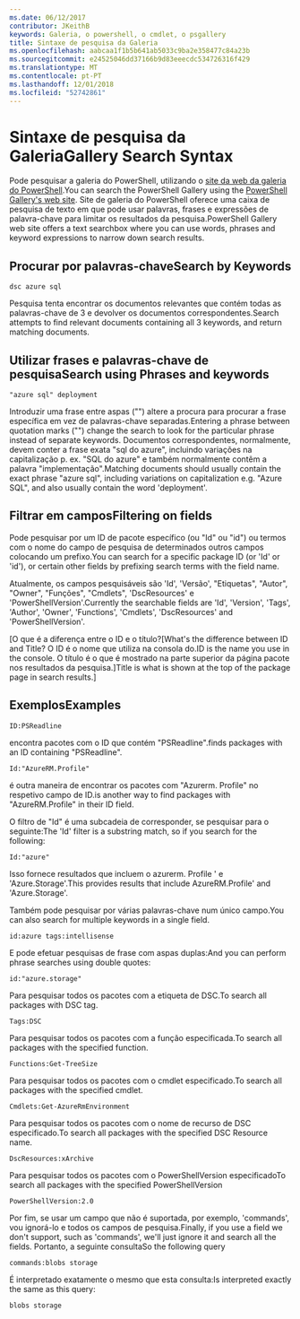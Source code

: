 ```yaml
---
ms.date: 06/12/2017
contributor: JKeithB
keywords: Galeria, o powershell, o cmdlet, o psgallery
title: Sintaxe de pesquisa da Galeria
ms.openlocfilehash: aabcaa1f1b5b641ab5033c9ba2e358477c84a23b
ms.sourcegitcommit: e24525046dd37166b9d83eeecdc534726316f429
ms.translationtype: MT
ms.contentlocale: pt-PT
ms.lasthandoff: 12/01/2018
ms.locfileid: "52742861"
---
```

# <a name="gallery-search-syntax"></a><span data-ttu-id="ba4fa-103">Sintaxe de pesquisa da Galeria</span><span class="sxs-lookup"><span data-stu-id="ba4fa-103">Gallery Search Syntax</span></span>

<span data-ttu-id="ba4fa-104">Pode pesquisar a galeria do PowerShell, utilizando o [site da web da galeria do PowerShell](https://www.powershellgallery.com/).</span><span class="sxs-lookup"><span data-stu-id="ba4fa-104">You can search the PowerShell Gallery using the [PowerShell Gallery's web site](https://www.powershellgallery.com/).</span></span>
<span data-ttu-id="ba4fa-105">Site de galeria do PowerShell oferece uma caixa de pesquisa de texto em que pode usar palavras, frases e expressões de palavra-chave para limitar os resultados da pesquisa.</span><span class="sxs-lookup"><span data-stu-id="ba4fa-105">PowerShell Gallery web site offers a text searchbox where you can use words, phrases and keyword expressions to narrow down search results.</span></span>

## <a name="search-by-keywords"></a><span data-ttu-id="ba4fa-106">Procurar por palavras-chave</span><span class="sxs-lookup"><span data-stu-id="ba4fa-106">Search by Keywords</span></span>

    dsc azure sql

<span data-ttu-id="ba4fa-107">Pesquisa tenta encontrar os documentos relevantes que contém todas as palavras-chave de 3 e devolver os documentos correspondentes.</span><span class="sxs-lookup"><span data-stu-id="ba4fa-107">Search attempts to find relevant documents containing all 3 keywords, and return matching documents.</span></span>

## <a name="search-using-phrases-and-keywords"></a><span data-ttu-id="ba4fa-108">Utilizar frases e palavras-chave de pesquisa</span><span class="sxs-lookup"><span data-stu-id="ba4fa-108">Search using Phrases and keywords</span></span>

    "azure sql" deployment

<span data-ttu-id="ba4fa-109">Introduzir uma frase entre aspas ("") altere a procura para procurar a frase específica em vez de palavras-chave separadas.</span><span class="sxs-lookup"><span data-stu-id="ba4fa-109">Entering a phrase between quotation marks ("") change the search to look for the particular phrase instead of separate keywords.</span></span>
<span data-ttu-id="ba4fa-110">Documentos correspondentes, normalmente, devem conter a frase exata "sql do azure", incluindo variações na capitalização p. ex. "SQL do azure" e também normalmente contêm a palavra "implementação".</span><span class="sxs-lookup"><span data-stu-id="ba4fa-110">Matching documents should usually contain the exact phrase "azure sql", including variations on capitalization e.g. "Azure SQL", and also usually contain the word 'deployment'.</span></span>

## <a name="filtering-on-fields"></a><span data-ttu-id="ba4fa-111">Filtrar em campos</span><span class="sxs-lookup"><span data-stu-id="ba4fa-111">Filtering on fields</span></span>

<span data-ttu-id="ba4fa-112">Pode pesquisar por um ID de pacote específico (ou "Id" ou "id") ou termos com o nome do campo de pesquisa de determinados outros campos colocando um prefixo.</span><span class="sxs-lookup"><span data-stu-id="ba4fa-112">You can search for a specific package ID (or 'Id' or 'id'), or certain other fields by prefixing search terms with the field name.</span></span>

<span data-ttu-id="ba4fa-113">Atualmente, os campos pesquisáveis são 'Id', 'Versão', "Etiquetas", "Autor", "Owner", "Funções", "Cmdlets", 'DscResources' e 'PowerShellVersion'.</span><span class="sxs-lookup"><span data-stu-id="ba4fa-113">Currently the searchable fields are 'Id', 'Version', 'Tags', 'Author', 'Owner', 'Functions', 'Cmdlets', 'DscResources' and 'PowerShellVersion'.</span></span>

<span data-ttu-id="ba4fa-114">[O que é a diferença entre o ID e o título?</span><span class="sxs-lookup"><span data-stu-id="ba4fa-114">[What's the difference between ID and Title?</span></span> <span data-ttu-id="ba4fa-115">O ID é o nome que utiliza na consola do.</span><span class="sxs-lookup"><span data-stu-id="ba4fa-115">ID is the name you use in the console.</span></span> <span data-ttu-id="ba4fa-116">O título é o que é mostrado na parte superior da página pacote nos resultados da pesquisa.]</span><span class="sxs-lookup"><span data-stu-id="ba4fa-116">Title is what is shown at the top of the package page in search results.]</span></span>

## <a name="examples"></a><span data-ttu-id="ba4fa-117">Exemplos</span><span class="sxs-lookup"><span data-stu-id="ba4fa-117">Examples</span></span>

    ID:PSReadline
    
<span data-ttu-id="ba4fa-118">encontra pacotes com o ID que contém "PSReadline".</span><span class="sxs-lookup"><span data-stu-id="ba4fa-118">finds packages with an ID containing "PSReadline".</span></span>

    Id:"AzureRM.Profile"

<span data-ttu-id="ba4fa-119">é outra maneira de encontrar os pacotes com "Azurerm. Profile" no respetivo campo de ID.</span><span class="sxs-lookup"><span data-stu-id="ba4fa-119">is another way to find packages with "AzureRM.Profile" in their ID field.</span></span>

<span data-ttu-id="ba4fa-120">O filtro de "Id" é uma subcadeia de corresponder, se pesquisar para o seguinte:</span><span class="sxs-lookup"><span data-stu-id="ba4fa-120">The 'Id' filter is a substring match, so if you search for the following:</span></span>

    Id:"azure"

<span data-ttu-id="ba4fa-121">Isso fornece resultados que incluem o azurerm. Profile ' e 'Azure.Storage'.</span><span class="sxs-lookup"><span data-stu-id="ba4fa-121">This provides results that include AzureRM.Profile' and 'Azure.Storage'.</span></span>

<span data-ttu-id="ba4fa-122">Também pode pesquisar por várias palavras-chave num único campo.</span><span class="sxs-lookup"><span data-stu-id="ba4fa-122">You can also search for multiple keywords in a single field.</span></span> 

    id:azure tags:intellisense

<span data-ttu-id="ba4fa-123">E pode efetuar pesquisas de frase com aspas duplas:</span><span class="sxs-lookup"><span data-stu-id="ba4fa-123">And you can perform phrase searches using double quotes:</span></span>

    id:"azure.storage"

<span data-ttu-id="ba4fa-124">Para pesquisar todos os pacotes com a etiqueta de DSC.</span><span class="sxs-lookup"><span data-stu-id="ba4fa-124">To search all packages with DSC tag.</span></span>

    Tags:DSC

<span data-ttu-id="ba4fa-125">Para pesquisar todos os pacotes com a função especificada.</span><span class="sxs-lookup"><span data-stu-id="ba4fa-125">To search all packages with the specified function.</span></span>

    Functions:Get-TreeSize

<span data-ttu-id="ba4fa-126">Para pesquisar todos os pacotes com o cmdlet especificado.</span><span class="sxs-lookup"><span data-stu-id="ba4fa-126">To search all packages with the specified cmdlet.</span></span>

    Cmdlets:Get-AzureRmEnvironment

<span data-ttu-id="ba4fa-127">Para pesquisar todos os pacotes com o nome de recurso de DSC especificado.</span><span class="sxs-lookup"><span data-stu-id="ba4fa-127">To search all packages with the specified DSC Resource name.</span></span>

    DscResources:xArchive

<span data-ttu-id="ba4fa-128">Para pesquisar todos os pacotes com o PowerShellVersion especificado</span><span class="sxs-lookup"><span data-stu-id="ba4fa-128">To search all packages with the specified PowerShellVersion</span></span>

    PowerShellVersion:2.0

<span data-ttu-id="ba4fa-129">Por fim, se usar um campo que não é suportada, por exemplo, 'commands', vou ignorá-lo e todos os campos de pesquisa.</span><span class="sxs-lookup"><span data-stu-id="ba4fa-129">Finally, if you use a field we don't support, such as 'commands', we'll just ignore it and search all the fields.</span></span> <span data-ttu-id="ba4fa-130">Portanto, a seguinte consulta</span><span class="sxs-lookup"><span data-stu-id="ba4fa-130">So the following query</span></span>

    commands:blobs storage

<span data-ttu-id="ba4fa-131">É interpretado exatamente o mesmo que esta consulta:</span><span class="sxs-lookup"><span data-stu-id="ba4fa-131">Is interpreted exactly the same as this query:</span></span>

    blobs storage
